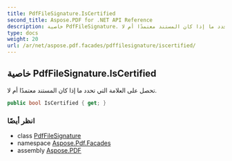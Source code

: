 ```yaml
---
title: PdfFileSignature.IsCertified
second_title: Aspose.PDF for .NET API Reference
description: خاصية PdfFileSignature. تحصل على العلامة التي تحدد ما إذا كان المستند معتمدًا أم لا
type: docs
weight: 20
url: /ar/net/aspose.pdf.facades/pdffilesignature/iscertified/
---
```

## خاصية PdfFileSignature.IsCertified

تحصل على العلامة التي تحدد ما إذا كان المستند معتمدًا أم لا.

```csharp
public bool IsCertified { get; }
```

### انظر أيضًا

* class [PdfFileSignature](../)
* namespace [Aspose.Pdf.Facades](../../../aspose.pdf.facades/)
* assembly [Aspose.PDF](../../../)